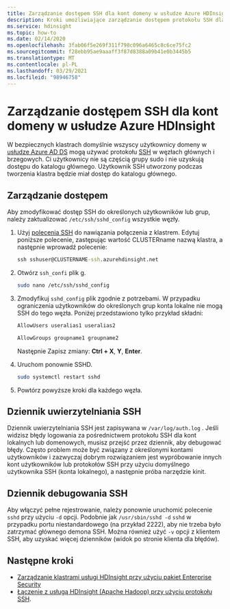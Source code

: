 ```yaml
---
title: Zarządzanie dostępem SSH dla kont domeny w usłudze Azure HDInsight
description: Kroki umożliwiające zarządzanie dostępem protokołu SSH dla kont usługi Azure AD w usłudze HDInsight.
ms.service: hdinsight
ms.topic: how-to
ms.date: 02/14/2020
ms.openlocfilehash: 3fab06f5e269f311f798c096a6465c8c6ce75fc2
ms.sourcegitcommit: f28ebb95ae9aaaff3f87d8388a09b41e0b3445b5
ms.translationtype: MT
ms.contentlocale: pl-PL
ms.lasthandoff: 03/29/2021
ms.locfileid: "98946758"
---
```

# <a name="manage-ssh-access-for-domain-accounts-in-azure-hdinsight"></a>Zarządzanie dostępem SSH dla kont domeny w usłudze Azure HDInsight

W bezpiecznych klastrach domyślnie wszyscy użytkownicy domeny w [usłudze Azure AD DS](../../active-directory-domain-services/overview.md) mogą używać protokołu [SSH](../hdinsight-hadoop-linux-use-ssh-unix.md) w węzłach głównych i brzegowych. Ci użytkownicy nie są częścią grupy sudo i nie uzyskują dostępu do katalogu głównego. Użytkownik SSH utworzony podczas tworzenia klastra będzie miał dostęp do katalogu głównego.

## <a name="manage-access"></a>Zarządzanie dostępem

Aby zmodyfikować dostęp SSH do określonych użytkowników lub grup, należy zaktualizować `/etc/ssh/sshd_config` wszystkie węzły.

1. Użyj [polecenia SSH](../hdinsight-hadoop-linux-use-ssh-unix.md) do nawiązania połączenia z klastrem. Edytuj poniższe polecenie, zastępując wartość CLUSTERname nazwą klastra, a następnie wprowadź polecenie:

    ```cmd
    ssh sshuser@CLUSTERNAME-ssh.azurehdinsight.net
    ```

1. Otwórz `ssh_confi` plik g.

    ```bash
    sudo nano /etc/ssh/sshd_config
    ```

1. Zmodyfikuj `sshd_config` plik zgodnie z potrzebami. W przypadku ograniczenia użytkowników do określonych grup konta lokalne nie mogą SSH do tego węzła. Poniżej przedstawiono tylko przykład składni:

    ```bash
    AllowUsers useralias1 useralias2

    AllowGroups groupname1 groupname2
    ```

    Następnie Zapisz zmiany: **Ctrl + X**, **Y**, **Enter**.

1. Uruchom ponownie SSHD.

    ```bash
    sudo systemctl restart sshd
    ```

1. Powtórz powyższe kroki dla każdego węzła.

## <a name="ssh-authentication-log"></a>Dziennik uwierzytelniania SSH

Dziennik uwierzytelniania SSH jest zapisywana w `/var/log/auth.log` . Jeśli widzisz błędy logowania za pośrednictwem protokołu SSH dla kont lokalnych lub domenowych, musisz przejść przez dziennik, aby debugować błędy. Często problem może być związany z określonymi kontami użytkowników i zazwyczaj dobrym rozwiązaniem jest wypróbowanie innych kont użytkowników lub protokołów SSH przy użyciu domyślnego użytkownika SSH (konta lokalnego), a następnie próba narzędzie kinit.

## <a name="ssh-debug-log"></a>Dziennik debugowania SSH

Aby włączyć pełne rejestrowanie, należy ponownie uruchomić polecenie `sshd` przy użyciu `-d` opcji. Podobnie jak `/usr/sbin/sshd -d` `sshd` w przypadku portu niestandardowego (na przykład 2222), aby nie trzeba było zatrzymać głównego demona SSH. Można również użyć `-v` opcji z klientem SSH, aby uzyskać więcej dzienników (widok po stronie klienta dla błędów).

## <a name="next-steps"></a>Następne kroki

* [Zarządzanie klastrami usługi HDInsight przy użyciu pakiet Enterprise Security](./apache-domain-joined-manage.md)
* [Łączenie z usługą HDInsight (Apache Hadoop) przy użyciu protokołu SSH](../hdinsight-hadoop-linux-use-ssh-unix.md).
